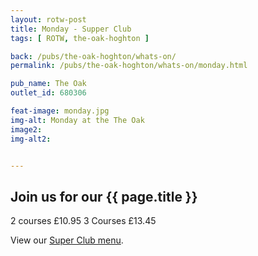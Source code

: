 ```yaml
---
layout: rotw-post
title: Monday - Supper Club
tags: [ ROTW, the-oak-hoghton ]

back: /pubs/the-oak-hoghton/whats-on/
permalink: /pubs/the-oak-hoghton/whats-on/monday.html

pub_name: The Oak
outlet_id: 680306

feat-image: monday.jpg
img-alt: Monday at the The Oak
image2:
img-alt2:


---
```


<h2>Join us for our {{ page.title }}</h2>
2 courses £10.95 3 Courses £13.45

View our <a href="/pubs/the-oak-hoghton/food-and-drink/supper-club.html">Super Club menu</a>.



